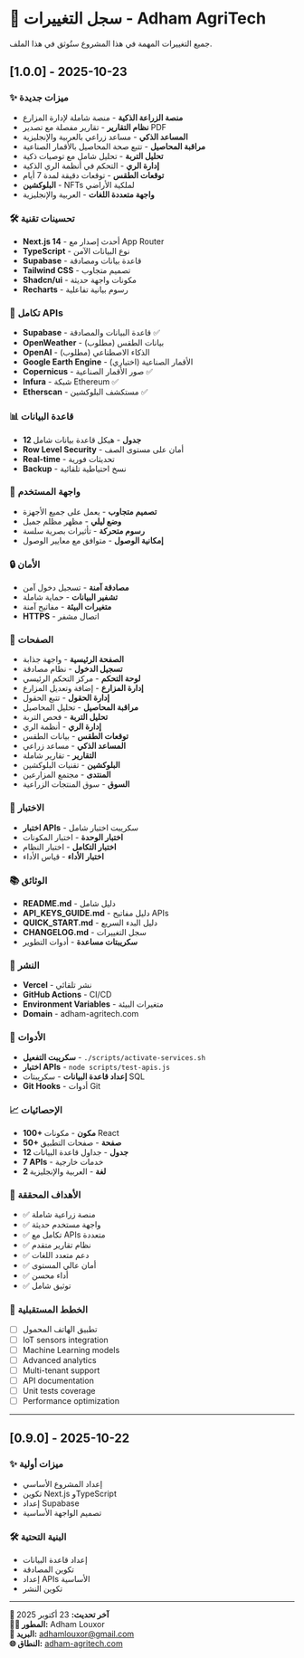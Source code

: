 # 📝 سجل التغييرات - Adham AgriTech

جميع التغييرات المهمة في هذا المشروع ستُوثق في هذا الملف.

## [1.0.0] - 2025-10-23

### ✨ ميزات جديدة
- **منصة الزراعة الذكية** - منصة شاملة لإدارة المزارع
- **نظام التقارير** - تقارير مفصلة مع تصدير PDF
- **المساعد الذكي** - مساعد زراعي بالعربية والإنجليزية
- **مراقبة المحاصيل** - تتبع صحة المحاصيل بالأقمار الصناعية
- **تحليل التربة** - تحليل شامل مع توصيات ذكية
- **إدارة الري** - التحكم في أنظمة الري الذكية
- **توقعات الطقس** - توقعات دقيقة لمدة 7 أيام
- **البلوكشين** - NFTs لملكية الأراضي
- **واجهة متعددة اللغات** - العربية والإنجليزية

### 🛠️ تحسينات تقنية
- **Next.js 14** - أحدث إصدار مع App Router
- **TypeScript** - نوع البيانات الآمن
- **Supabase** - قاعدة بيانات ومصادقة
- **Tailwind CSS** - تصميم متجاوب
- **Shadcn/ui** - مكونات واجهة حديثة
- **Recharts** - رسوم بيانية تفاعلية

### 🔗 تكامل APIs
- **Supabase** - قاعدة البيانات والمصادقة ✅
- **OpenWeather** - بيانات الطقس (مطلوب)
- **OpenAI** - الذكاء الاصطناعي (مطلوب)
- **Google Earth Engine** - الأقمار الصناعية (اختياري)
- **Copernicus** - صور الأقمار الصناعية ✅
- **Infura** - شبكة Ethereum ✅
- **Etherscan** - مستكشف البلوكشين ✅

### 📊 قاعدة البيانات
- **12 جدول** - هيكل قاعدة بيانات شامل
- **Row Level Security** - أمان على مستوى الصف
- **Real-time** - تحديثات فورية
- **Backup** - نسخ احتياطية تلقائية

### 🎨 واجهة المستخدم
- **تصميم متجاوب** - يعمل على جميع الأجهزة
- **وضع ليلي** - مظهر مظلم جميل
- **رسوم متحركة** - تأثيرات بصرية سلسة
- **إمكانية الوصول** - متوافق مع معايير الوصول

### 🔒 الأمان
- **مصادقة آمنة** - تسجيل دخول آمن
- **تشفير البيانات** - حماية شاملة
- **متغيرات البيئة** - مفاتيح آمنة
- **HTTPS** - اتصال مشفر

### 📱 الصفحات
- **الصفحة الرئيسية** - واجهة جذابة
- **تسجيل الدخول** - نظام مصادقة
- **لوحة التحكم** - مركز التحكم الرئيسي
- **إدارة المزارع** - إضافة وتعديل المزارع
- **إدارة الحقول** - تتبع الحقول
- **مراقبة المحاصيل** - تحليل المحاصيل
- **تحليل التربة** - فحص التربة
- **إدارة الري** - أنظمة الري
- **توقعات الطقس** - بيانات الطقس
- **المساعد الذكي** - مساعد زراعي
- **التقارير** - تقارير شاملة
- **البلوكشين** - تقنيات البلوكشين
- **المنتدى** - مجتمع المزارعين
- **السوق** - سوق المنتجات الزراعية

### 🧪 الاختبار
- **اختبار APIs** - سكريبت اختبار شامل
- **اختبار الوحدة** - اختبار المكونات
- **اختبار التكامل** - اختبار النظام
- **اختبار الأداء** - قياس الأداء

### 📚 الوثائق
- **README.md** - دليل شامل
- **API_KEYS_GUIDE.md** - دليل مفاتيح APIs
- **QUICK_START.md** - دليل البدء السريع
- **CHANGELOG.md** - سجل التغييرات
- **سكريبتات مساعدة** - أدوات التطوير

### 🚀 النشر
- **Vercel** - نشر تلقائي
- **GitHub Actions** - CI/CD
- **Environment Variables** - متغيرات البيئة
- **Domain** - adham-agritech.com

### 🔧 الأدوات
- **سكريبت التفعيل** - `./scripts/activate-services.sh`
- **اختبار APIs** - `node scripts/test-apis.js`
- **إعداد قاعدة البيانات** - سكريبتات SQL
- **Git Hooks** - أدوات Git

### 📈 الإحصائيات
- **100+ مكون** - مكونات React
- **50+ صفحة** - صفحات التطبيق
- **12 جدول** - جداول قاعدة البيانات
- **7 APIs** - خدمات خارجية
- **2 لغة** - العربية والإنجليزية

### 🎯 الأهداف المحققة
- ✅ منصة زراعية شاملة
- ✅ واجهة مستخدم حديثة
- ✅ تكامل مع APIs متعددة
- ✅ نظام تقارير متقدم
- ✅ دعم متعدد اللغات
- ✅ أمان عالي المستوى
- ✅ أداء محسن
- ✅ توثيق شامل

### 🔮 الخطط المستقبلية
- [ ] تطبيق الهاتف المحمول
- [ ] IoT sensors integration
- [ ] Machine Learning models
- [ ] Advanced analytics
- [ ] Multi-tenant support
- [ ] API documentation
- [ ] Unit tests coverage
- [ ] Performance optimization

---

## [0.9.0] - 2025-10-22

### ✨ ميزات أولية
- إعداد المشروع الأساسي
- تكوين Next.js وTypeScript
- إعداد Supabase
- تصميم الواجهة الأساسية

### 🛠️ البنية التحتية
- إعداد قاعدة البيانات
- تكوين المصادقة
- إعداد APIs الأساسية
- تكوين النشر

---

**📅 آخر تحديث:** 23 أكتوبر 2025  
**👨‍💻 المطور:** Adham Louxor  
**📧 البريد:** adhamlouxor@gmail.com  
**🌐 النطاق:** [adham-agritech.com](https://adham-agritech.com)